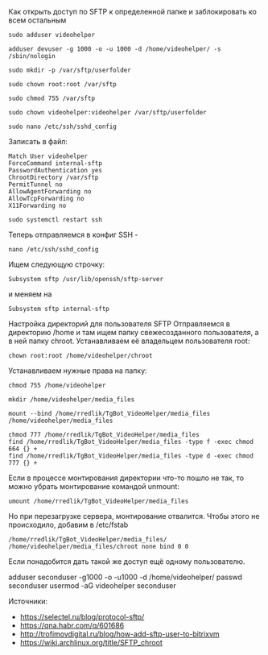 Как открыть доступ по SFTP к определенной папке и заблокировать ко всем остальным
```
sudo adduser videohelper
```

```
adduser devuser -g 1000 -o -u 1000 -d /home/videohelper/ -s /sbin/nologin
```

```
sudo mkdir -p /var/sftp/userfolder
```

```
sudo chown root:root /var/sftp
```

```
sudo chmod 755 /var/sftp
```

```
sudo chown videohelper:videohelper /var/sftp/userfolder
```

```
sudo nano /etc/ssh/sshd_config
```
Записать в файл:
```
Match User videohelper
ForceCommand internal-sftp
PasswordAuthentication yes
ChrootDirectory /var/sftp
PermitTunnel no
AllowAgentForwarding no
AllowTcpForwarding no
X11Forwarding no
```

```
sudo systemctl restart ssh
```

Теперь отправляемся в конфиг SSH - 
```
nano /etc/ssh/sshd_config
```
Ищем следующую строчку:
```
Subsystem sftp /usr/lib/openssh/sftp-server
```
и меняем на
```
Subsystem sftp internal-sftp
```

Настройка директорий для пользователя SFTP
Отправляемся в директорию /home и там ищем папку свежесозданного пользователя, а в ней папку chroot. Устанавливаем её владельцем пользователя root:
```
chown root:root /home/videohelper/chroot
```
Устанавливаем нужные права на папку:
```
chmod 755 /home/videohelper
```

```
mkdir /home/videohelper/media_files
```

```
mount --bind /home/rredlik/TgBot_VideoHelper/media_files /home/videohelper/media_files
```

```
chmod 777 /home/rredlik/TgBot_VideoHelper/media_files
find /home/rredlik/TgBot_VideoHelper/media_files -type f -exec chmod 664 {} +
find /home/rredlik/TgBot_VideoHelper/media_files -type d -exec chmod 777 {} +
```

Если в процессе монтирования директории что-то пошло не так, то можно убрать монтирование командой unmount:
```
umount /home/rredlik/TgBot_VideoHelper/media_files
```


Но при перезагрузке сервера, монтирование отвалится. Чтобы этого не происходило, добавим в /etc/fstab
```
/home/rredlik/TgBot_VideoHelper/media_files/ /home/videohelper/media_files/chroot none bind 0 0
```


Если понадобится дать такой же доступ ещё одному пользователю.

adduser seconduser -g1000 -o -u1000 -d /home/videohelper/
passwd seconduser
usermod -aG videohelper seconduser

Источники:
- https://selectel.ru/blog/protocol-sftp/
- https://qna.habr.com/q/601686
- http://trofimovdigital.ru/blog/how-add-sftp-user-to-bitrixvm
- https://wiki.archlinux.org/title/SFTP_chroot

